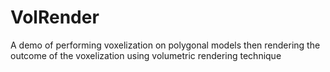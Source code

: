 # VolRender
A demo of performing voxelization on polygonal models then rendering the outcome of the voxelization using volumetric rendering technique
